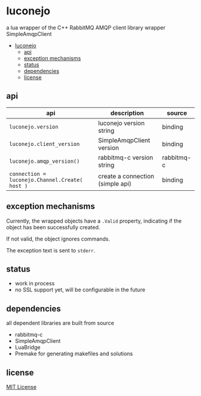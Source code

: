 luconejo
========

a lua wrapper of the C++ RabbitMQ AMQP client library wrapper SimpleAmqpClient

- [luconejo](#luconejo)
	- [api](#api)
	- [exception mechanisms](#exception-mechanisms)
	- [status](#status)
	- [dependencies](#dependencies)
	- [license](#license)

api
---

| api | description | source |
| --- | ----------- | ------ |
| `luconejo.version` | luconejo version string | binding |
| `luconejo.client_version` | SimpleAmqpClient version | binding |
| `luconejo.amqp_version()` | rabbitmq-c version string | rabbitmq-c |
| `connection = luconejo.Channel.Create( host )` | create a connection (simple api) | binding |

exception mechanisms
--------------------

Currently, the wrapped objects have a `.Valid` property, indicating if the object has been successfully created.

If not valid, the object ignores commands.

The exception text is sent to `stderr`.

status
------

 - work in process
 - no SSL support yet, will be configurable in the future

dependencies
------------

all dependent libraries are built from source

 - rabbitmq-c
 - SimpleAmqpClient
 - LuaBridge
 - Premake for generating makefiles and solutions

license
-------

[MIT License](http://opensource.org/licenses/MIT)
